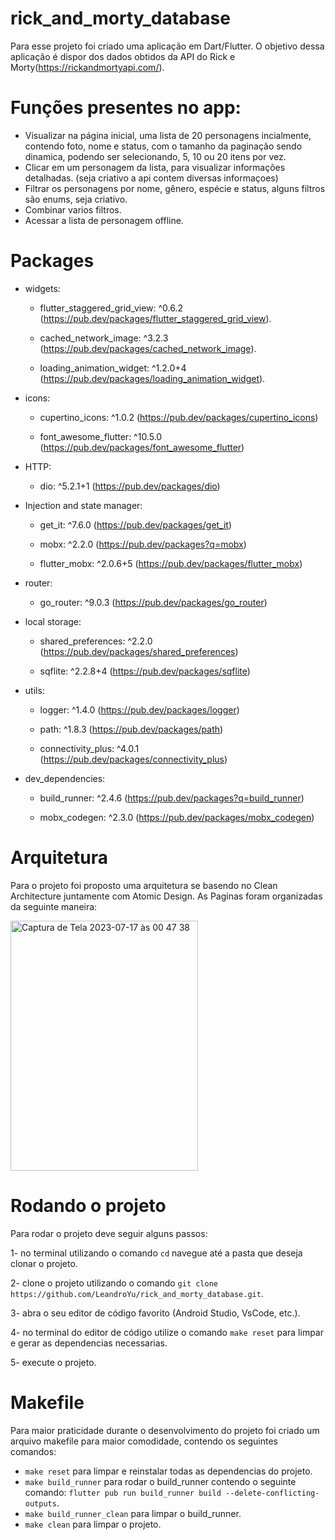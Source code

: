 # rick_and_morty_database

Para esse projeto foi criado uma aplicação em Dart/Flutter.
O objetivo dessa aplicação é dispor dos dados obtidos da API do Rick e Morty(https://rickandmortyapi.com/). 

# Funções presentes no app: 
  * Visualizar na página inicial, uma lista de 20 personagens incialmente, contendo foto, nome e status, com o tamanho da paginação sendo dinamica, podendo ser selecionando, 5, 10 ou 20 itens por vez.
  * Clicar em um personagem da lista, para visualizar informações detalhadas. (seja criativo a api contem diversas informaçoes)
  *  Filtrar os personagens por nome, gênero, espécie e status, alguns filtros são enums, seja criativo.
  *  Combinar varios filtros.
  *  Acessar a lista de personagem offline.

# Packages
  * widgets:
    
      * flutter_staggered_grid_view: ^0.6.2 (https://pub.dev/packages/flutter_staggered_grid_view).
  
      * cached_network_image: ^3.2.3 (https://pub.dev/packages/cached_network_image).
  
      * loading_animation_widget: ^1.2.0+4 (https://pub.dev/packages/loading_animation_widget).

  * icons:
  
      * cupertino_icons: ^1.0.2 (https://pub.dev/packages/cupertino_icons)
      
      * font_awesome_flutter: ^10.5.0 (https://pub.dev/packages/font_awesome_flutter)

  * HTTP:
  
      * dio: ^5.2.1+1 (https://pub.dev/packages/dio)

  * Injection and state manager:
  
      * get_it: ^7.6.0 (https://pub.dev/packages/get_it)
      
      * mobx: ^2.2.0 (https://pub.dev/packages?q=mobx)
      
      * flutter_mobx: ^2.0.6+5 (https://pub.dev/packages/flutter_mobx)

  * router:

      * go_router: ^9.0.3 (https://pub.dev/packages/go_router)

  * local storage:
  
      * shared_preferences: ^2.2.0 (https://pub.dev/packages/shared_preferences)
     
      * sqflite: ^2.2.8+4 (https://pub.dev/packages/sqflite)

  * utils:

       * logger: ^1.4.0 (https://pub.dev/packages/logger)
  
       * path: ^1.8.3 (https://pub.dev/packages/path)
  
       * connectivity_plus: ^4.0.1 (https://pub.dev/packages/connectivity_plus)

  * dev_dependencies:
      
       * build_runner: ^2.4.6 (https://pub.dev/packages?q=build_runner)
      
       * mobx_codegen: ^2.3.0 (https://pub.dev/packages/mobx_codegen)

# Arquitetura
Para o projeto foi proposto uma arquitetura se basendo no Clean Architecture juntamente com Atomic Design.
As Paginas foram organizadas da seguinte maneira: 

<img width="300" height= "400" alt="Captura de Tela 2023-07-17 às 00 47 38" src="https://github.com/LeandroYu/rick_and_morty_database/assets/51834987/f53b50bf-aba3-44f5-a2d5-8d6e930e8594">

# Rodando o projeto
Para rodar o projeto deve seguir alguns passos:

1- no terminal utilizando o comando `cd` navegue até a pasta que deseja clonar o projeto.

2- clone o projeto utilizando o comando `git clone https://github.com/LeandroYu/rick_and_morty_database.git`.

3- abra o seu editor de código favorito (Android Studio, VsCode, etc.).

4- no terminal do editor de código utilize o comando `make reset` para limpar e gerar as dependencias necessarias.

5- execute o projeto.

# Makefile

Para maior praticidade durante o desenvolvimento do projeto foi criado um arquivo makefile para maior comodidade, contendo os seguintes comandos:

* `make reset` para limpar e reinstalar todas as dependencias do projeto.
* `make build_runner` para rodar o build_runner contendo o seguinte comando: `flutter pub run build_runner build --delete-conflicting-outputs`.
* `make build_runner_clean` para limpar o build_runner.
* `make clean` para limpar o projeto.
